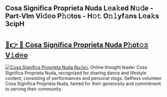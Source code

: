 ## Cosa Significa Proprieta Nuda L𝚎a𝚔ed N𝚞𝚍e - Part-Vlm Vi𝚍𝚎o P𝚑𝚘tos - H𝚘𝚝 O𝚗𝚕yf𝚊ns L𝚎a𝚔s 3cipH

# <h2><a href="http://kf1pvu3.oniu.top/?m=Cosa+Significa+Proprieta+Nuda">🔗👉 🔴 Cosa Significa Proprieta Nuda P𝚑ot𝚘𝚜 V𝚒d𝚎o</a></h2>

[![Cosa Significa Proprieta Nuda Nu𝚍e𝚜](https://i.imgur.com/0qMVB7G.gif)](http://kf1pvu3.oniu.top/?m=Cosa+Significa+Proprieta+Nuda)
Online thought leader Cosa Significa Proprieta Nuda, recognized for sharing dance and lifestyle content, consisting of performances and personal vlogs. Selfless volunteer Cosa Significa Proprieta Nuda, famed for their generosity and commitment to serving their community.  

